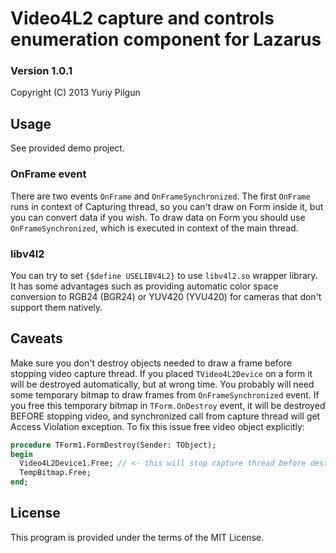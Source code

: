 # Video4L2 capture and controls enumeration component for Lazarus

### Version 1.0.1

Copyright (C) 2013 Yuriy Pilgun

## Usage

See provided demo project.

### OnFrame event

There are two events `OnFrame` and `OnFrameSynchronized`. The first `OnFrame` runs in context of Capturing thread, so you can't draw on Form inside it, but you can convert data if you wish. To draw data on Form you should use `OnFrameSynchronized`, which is executed in context of the main thread.

### libv4l2

You can try to set `{$define USELIBV4L2}` to use `libv4l2.so` wrapper library. It has some advantages such as providing automatic color space conversion to RGB24 (BGR24) or YUV420 (YVU420) for cameras that don't support them natively.

## Caveats

Make sure you don't destroy objects needed to draw a frame before stopping video capture thread. If you placed `TVideo4L2Device` on a form it will be destroyed automatically, but at wrong time. You probably will need some temporary bitmap to draw frames from `OnFrameSynchronized` event. If you free this temporary bitmap in `TForm.OnDestroy` event, it will be destroyed BEFORE stopping video, and synchronized call from capture thread will get Access Violation exception. To fix this issue free video object explicitly:
```pascal
procedure TForm1.FormDestroy(Sender: TObject);
begin
  Video4L2Device1.Free; // <- this will stop capture thread before destroying other objects
  TempBitmap.Free;
end;

```

## License

This program is provided under the terms of the MIT License.
